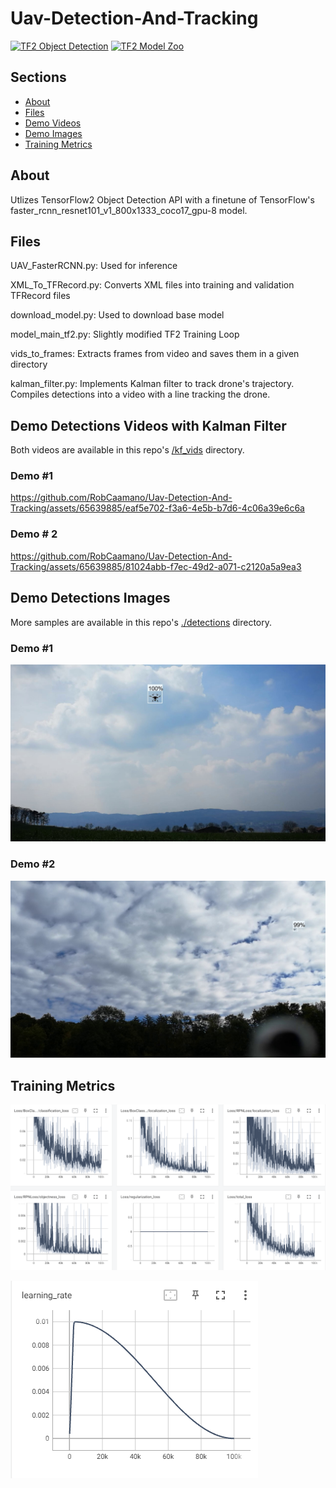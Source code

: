 # Uav-Detection-And-Tracking
<a href="https://github.com/tensorflow/models/tree/master/research/object_detection" target="_parent"><img src="https://img.shields.io/badge/TensorFlow-2.2-FF6F00?logo=tensorflow" alt="TF2 Object Detection"/></a>
<a href="https://github.com/tensorflow/models/blob/master/research/object_detection/g3doc/tf2_detection_zoo.md" target="_parent"><img src="https://img.shields.io/badge/TensorFlow-2.2-FF6F00?logo=tensorflow" alt="TF2 Model Zoo"/></a>

## Sections

- [About](#about)
- [Files](#files)
- [Demo Videos](#demo-kalman)
- [Demo Images](#demo)
- [Training Metrics](#metrics)

## About <a id="about"></a>

Utlizes TensorFlow2 Object Detection API with a finetune of TensorFlow's faster_rcnn_resnet101_v1_800x1333_coco17_gpu-8 model.

## Files <a id="files"></a>

UAV_FasterRCNN.py: Used for inference

XML_To_TFRecord.py: Converts XML files into training and validation TFRecord files

download_model.py: Used to download base model

model_main_tf2.py: Slightly modified TF2 Training Loop

vids_to_frames: Extracts frames from video and saves them in a given directory

kalman_filter.py: Implements Kalman filter to track drone's trajectory. Compiles detections into a video with a line tracking the drone.


## Demo Detections Videos with Kalman Filter <a id="demo-kalman"></a>

Both videos are available in this repo's [/kf_vids](https://github.com/RobCaamano/Uav-Detection-And-Tracking/tree/main/kf_vids) directory.

### Demo #1

https://github.com/RobCaamano/Uav-Detection-And-Tracking/assets/65639885/eaf5e702-f3a6-4e5b-b7d6-4c06a39e6c6a


### Demo # 2

https://github.com/RobCaamano/Uav-Detection-And-Tracking/assets/65639885/81024abb-f7ec-49d2-a071-c2120a5a9ea3


## Demo Detections Images <a id="demo"></a>

More samples are available in this repo's [./detections](https://github.com/RobCaamano/Uav-Detection-And-Tracking/tree/main/detections) directory.

### Demo #1

![frame 0](https://github.com/RobCaamano/Uav-Detection-And-Tracking/blob/main/detections/frame_0.jpg)

### Demo #2

![frame 7547](https://github.com/RobCaamano/Uav-Detection-And-Tracking/blob/main/detections/frame_7547.jpg)


## Training Metrics <a id="metrics"></a>

![Metrics 1](https://github.com/RobCaamano/Uav-Detection-And-Tracking/blob/main/metrics_1.png)

![Learning rate](https://github.com/RobCaamano/Uav-Detection-And-Tracking/blob/main/lr.png)
